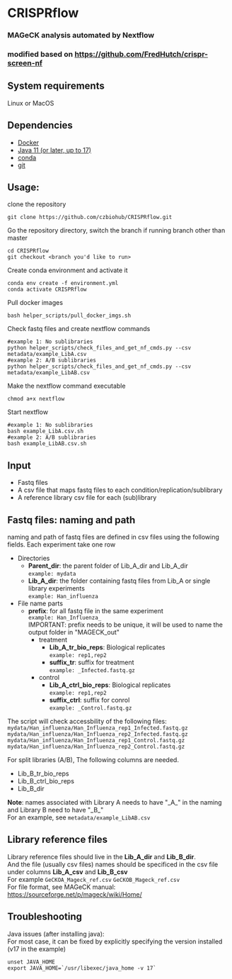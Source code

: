 # CRISPRflow
### MAGeCK analysis automated by Nextflow
### modified based on https://github.com/FredHutch/crispr-screen-nf

## System requirements
Linux or MacOS

## Dependencies
- [Docker](https://docs.docker.com/get-docker/)
- [Java 11 (or later, up to 17)](https://www.oracle.com/java/technologies/downloads/)
- [conda](https://conda.io/projects/conda/en/latest/user-guide/install/index.html)
- [git](https://git-scm.com/book/en/v2/Getting-Started-Installing-Git)

## Usage: 
clone the repository
```
git clone https://github.com/czbiohub/CRISPRflow.git
```
Go the repository directory, switch the branch if running branch other than master
```
cd CRISPRflow
git checkout <branch you'd like to run>
```
Create conda environment and activate it
```
conda env create -f environment.yml
conda activate CRISPRflow
```
Pull docker images
```
bash helper_scripts/pull_docker_imgs.sh 
```
Check fastq files and create nextflow commands
```
#example 1: No sublibraries
python helper_scripts/check_files_and_get_nf_cmds.py --csv metadata/example_LibA.csv
#example 2: A/B sublibraries
python helper_scripts/check_files_and_get_nf_cmds.py --csv metadata/example_LibAB.csv 
```
Make the nextflow command executable
```
chmod a+x nextflow
```
Start nextflow
```
#example 1: No sublibraries
bash example_LibA.csv.sh
#example 2: A/B sublibraries
bash example_LibAB.csv.sh 
```
## Input
- Fastq files
- A csv file that maps fastq files to each condition/replication/sublibrary  
- A reference library csv file for each (sub)library  

## Fastq files: naming and path
naming and path of fastq files are defined in csv files using the following fields. Each experiment take one row

- Directories
  - **Parent_dir**: the parent folder of Lib_A_dir and Lib_A_dir  
    `example: mydata`  
  - **Lib_A_dir**: the folder containing fastq files from Lib_A or single library experiments  
    `example: Han_influenza` 
- File name parts
  - **prefix**: for all fastq file in the same experiment  
    `example: Han_Influenza_`  
    IMPORTANT: prefix needs to be unique, it will be used to name the output folder in "MAGECK_out"
    - treatment
      - **Lib_A_tr_bio_reps**: Biological replicates  
        `example: rep1,rep2`  
      - **suffix_tr**: suffix for treatment    
        `example: _Infected.fastq.gz`  
    - control
      - **Lib_A_ctrl_bio_reps**: Biological replicates  
        `example: rep1,rep2`  
      - **suffix_ctrl**: suffix for conrol    
        `example: _Control.fastq.gz` 
 
The script will check accessbility of the following files:  
`mydata/Han_influenza/Han_Influenza_rep1_Infected.fastq.gz`   
`mydata/Han_influenza/Han_Influenza_rep2_Infected.fastq.gz`  
`mydata/Han_influenza/Han_Influenza_rep1_Control.fastq.gz`    
`mydata/Han_influenza/Han_Influenza_rep2_Control.fastq.gz`  

For split libraries (A/B), The following columns are needed.
- Lib_B_tr_bio_reps  
- Lib_B_ctrl_bio_reps
- Lib_B_dir  

**Note**: names associated with Library A needs to have "\_A\_" in the naming and Library B need to have "\_B\_"  
For an example, see `metadata/example_LibAB.csv`

## Library reference files
Library reference files should live in the **Lib_A_dir** and **Lib_B_dir**.   
And the file (usually csv files) names should be specificed in the csv file under columns **Lib_A_csv** and **Lib_B_csv**  
For example `GeCKOA_Mageck_ref.csv` `GeCKOB_Mageck_ref.csv`  
For file format, see MAGeCK manual: https://sourceforge.net/p/mageck/wiki/Home/  

## Troubleshooting
Java issues (after installing java):  
For most case, it can be fixed by explicitly specifying the version installed (v17 in the example)
```
unset JAVA_HOME
export JAVA_HOME=`/usr/libexec/java_home -v 17`
```
